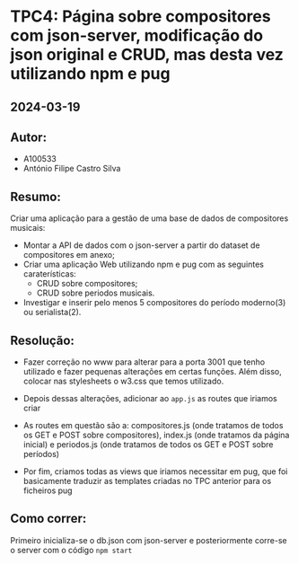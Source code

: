 # TPC4: Página sobre compositores com json-server, modificação do json original e CRUD, mas desta vez utilizando npm e pug
## 2024-03-19

## Autor:
- A100533
- António Filipe Castro Silva

## Resumo:

Criar uma aplicação para a gestão de uma base de dados de compositores musicais:

- Montar a API de dados com o json-server a partir do dataset de compositores em anexo;
- Criar uma aplicação Web utilizando npm e pug com as seguintes caraterísticas:
    - CRUD sobre compositores;
    - CRUD sobre periodos musicais.
- Investigar e inserir pelo menos 5 compositores do período moderno(3) ou serialista(2).

## Resolução:

- Fazer correção no www para alterar para a porta 3001 que tenho utilizado e fazer pequenas alterações em certas funções. Além disso, colocar nas stylesheets o w3.css que temos utilizado.

- Depois dessas alterações, adicionar ao `app.js` as routes que iriamos criar

- As routes em questão são a: compositores.js (onde tratamos de todos os GET e POST sobre compositores), index.js (onde tratamos da página inicial) e periodos.js (onde tratamos de todos os GET e POST sobre períodos)

- Por fim, criamos todas as views que iriamos necessitar em pug, que foi basicamente traduzir as templates criadas no TPC anterior para os ficheiros pug

## Como correr:

Primeiro inicializa-se o db.json com json-server e posteriormente corre-se o server com o código `npm start`